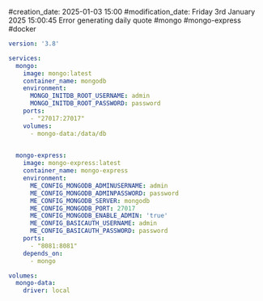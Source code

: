#creation_date:  2025-01-03 15:00
#modification_date: Friday 3rd January 2025 15:00:45
Error generating daily quote
#mongo #mongo-express #docker

```yml
version: '3.8'

services:
  mongo:
    image: mongo:latest
    container_name: mongodb
    environment:
      MONGO_INITDB_ROOT_USERNAME: admin
      MONGO_INITDB_ROOT_PASSWORD: password
    ports:
      - "27017:27017"
    volumes:
      - mongo-data:/data/db
  

  mongo-express:
    image: mongo-express:latest
    container_name: mongo-express
    environment:
      ME_CONFIG_MONGODB_ADMINUSERNAME: admin
      ME_CONFIG_MONGODB_ADMINPASSWORD: password
      ME_CONFIG_MONGODB_SERVER: mongodb
      ME_CONFIG_MONGODB_PORT: 27017
      ME_CONFIG_MONGODB_ENABLE_ADMIN: 'true'
      ME_CONFIG_BASICAUTH_USERNAME: admin
      ME_CONFIG_BASICAUTH_PASSWORD: password
    ports:
      - "8081:8081"
    depends_on:
      - mongo

volumes:
  mongo-data:
    driver: local
```